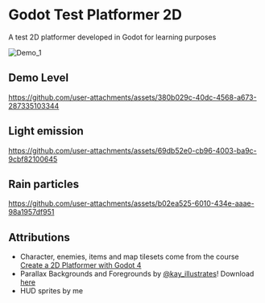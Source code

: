 # Godot Test Platformer 2D
 A test 2D platformer developed in Godot for learning purposes

![Demo_1](https://github.com/user-attachments/assets/aec2678b-6d6b-4816-8cc8-49cd1da52d6b)

## Demo Level
https://github.com/user-attachments/assets/380b029c-40dc-4568-a673-287335103344

## Light emission
https://github.com/user-attachments/assets/69db52e0-cb96-4003-ba9c-9cbf82100645

## Rain particles
https://github.com/user-attachments/assets/b02ea525-6010-434e-aaae-98a1957df951

## Attributions
- Character, enemies, items and map tilesets come from the course [Create a 2D Platformer with Godot 4](https://academy.zenva.com/course/create-a-2d-platformer-with-godot-4/)
- Parallax Backgrounds and Foregrounds by [@kay_illustrates](https://x.com/kay_illustrates)! Download [here](https://kayillustrations.itch.io/parallax-sunset-mountains?download)
- HUD sprites by me
